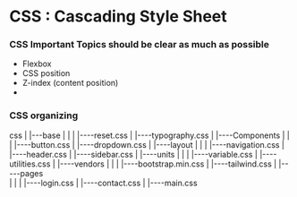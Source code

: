 # CSS : Cascading Style Sheet

### CSS Important Topics should be clear as much as possible

* Flexbox
* CSS position
* Z-index (content position)
* 

### CSS organizing

css
|
|---base
|    |
|    |----reset.css
|    |----typography.css
|
|----Components
|    |
|    |----button.css
|    |----dropdown.css
|
|----layout
|    |
|    |----navigation.css
|    |----header.css
|    |----sidebar.css
|
|----units
|    |
|    |----variable.css
|    |----utilities.css
|
|----vendors
|    |
|    |----bootstrap.min.css
|    |----tailwind.css
|
|-----pages   
|    |
|    |----login.css
|    |----contact.css
|
|----main.css


